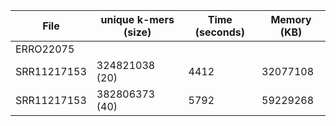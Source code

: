 File | unique k-mers (size) | Time (seconds) | Memory (KB)|
--- | --- | --- | ---
ERRO22075 | |
SRR11217153| 324821038 (20) | 4412 | 32077108 |
SRR11217153| 382806373 (40) | 5792 | 59229268 |
